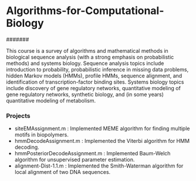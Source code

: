 # Algorithms-for-Computational-Biology

#######

This course is a survey of algorithms and mathematical methods in biological sequence analysis (with a strong emphasis on probabilistic methods) and systems biology. Sequence analysis topics include introduction to probability, probabilistic inference in missing data problems, hidden Markov models (HMMs), profile HMMs, sequence alignment, and identification of transcription-factor binding sites. Systems biology topics include discovery of gene regulatory networks, quantitative modeling of gene regulatory networks, synthetic biology, and (in some years) quantitative modeling of metabolism.

### Projects

- siteEMAssignment.m  : Implemented MEME algorithm for finding multiple motifs in biopolymers.
- hmmDecodeAssignment.m : Implemented the Viterbi algorithm for HMM decoding. 
- hmmPosteriorDecodeAssignment.m : Implemented Baum-Welch algorithm for unsupervised parameter estimation.
- alignment-Dist-1.1.m : Implemented the Smith-Waterman algorithm for local alignment of two DNA sequences. 

